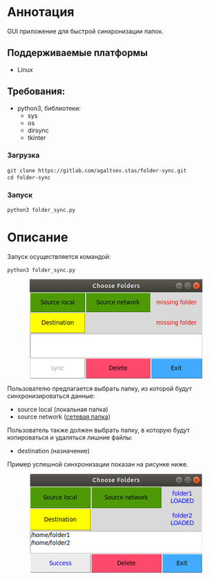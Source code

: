 # Аннотация
GUI приложение для быстрой синхронизации папок.

## Поддерживаемые платформы
* Linux 

## Требования:
* python3, библиотеки:
  * sys
  * os
  * dirsync
  * tkinter

### Загрузка
```
git clone https://gitlab.com/agaltsev.stas/folder-sync.git
cd folder-sync
```

### Запуск
```
python3 folder_sync.py
```

# Описание
Запуск осуществляется командой:
```
python3 folder_sync.py
```
<p align="center">
<img src="images/1.png" align="center"/></p>

Пользователю предлагается выбрать папку, из которой будут синхронизироваться данные: 
* source local (локальная папка)
* source network ([сетевая папка](https://gitlab.com/agaltsev.stas/folder-sync/-/wikis/%D0%9C%D0%BE%D0%BD%D1%82%D0%B8%D1%80%D0%BE%D0%B2%D0%B0%D0%BD%D0%B8%D0%B5-%D1%81%D0%B5%D1%82%D0%B5%D0%B2%D0%BE%D0%B9-%D0%BF%D0%B0%D0%BF%D0%BA%D0%B8))

Пользователь также должен выбрать папку, в которую будут копироваться и удаляться лишние файлы:
* destination (назначение)

Пример успешной синхронизации показан на рисунке ниже.
<p align="center">
<img src="images/2.png" align="center"/></p>


